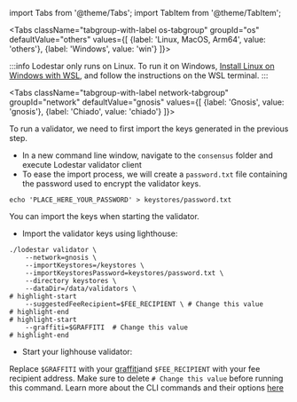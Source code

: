 import Tabs from '@theme/Tabs';
import TabItem from '@theme/TabItem';


<Tabs className="tabgroup-with-label os-tabgroup" groupId="os" defaultValue="others" values={[
    {label: 'Linux, MacOS, Arm64', value: 'others'},
    {label: 'Windows', value: 'win'}
]}>
<TabItem value="win">

:::info
Lodestar only runs on Linux. To run it on Windows, [Install Linux on Windows with WSL](https://learn.microsoft.com/en-us/windows/wsl/install), and follow the instructions on the WSL terminal.
:::

</TabItem>
<TabItem value="others"></TabItem>
</Tabs>

<Tabs className="tabgroup-with-label network-tabgroup" groupId="network" defaultValue="gnosis" values={[
    {label: 'Gnosis', value: 'gnosis'},
    {label: 'Chiado', value: 'chiado'}
]}>
<TabItem value="gnosis">

To run a validator, we need to first import the keys generated in the previous step.

* In a new command line window, navigate to the `consensus` folder and execute Lodestar validator client
* To ease the import process, we will create a `password.txt` file containing the password used to encrypt the validator keys.

```shell   
echo 'PLACE_HERE_YOUR_PASSWORD' > keystores/password.txt
```

You can import the keys when starting the validator.

* Import the validator keys using lighthouse:

```shell
./lodestar validator \
    --network=gnosis \
    --importKeystores=/keystores \
    --importKeystoresPassword=keystores/password.txt \
    --directory keystores \
    --dataDir=/data/validators \ 
# highlight-start
    --suggestedFeeRecipient=$FEE_RECIPIENT \ # Change this value
# highlight-end
# highlight-start
    --graffiti=$GRAFFITI  # Change this value
# highlight-end
```
    
* Start your lighhouse validator:



Replace `$GRAFFITI` with your [graffiti](https://lighthouse-book.sigmaprime.io/graffiti.html)and `$FEE_RECIPIENT` with your fee recipient address. Make sure to delete `# Change this value` before running this command. Learn more about the CLI commands and their options [here](https://chainsafe.github.io/lodestar/reference/cli/)



</TabItem>
<TabItem value="chiado">
    <div data-comment="TODO: document chiado validation process"></div>
</TabItem>
       
</Tabs>
